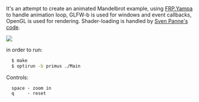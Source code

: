 It's an attempt to create an animated Mandelbrot example, using [FRP.Yampa](https://github.com/ivanperez-keera/Yampa) to handle animation loop,  GLFW-b is used for windows and event callbacks, OpenGL is used for rendering.
Shader-loading is handled by [Sven Panne's code](https://github.com/haskell-opengl/GLUT/blob/master/examples/RedBook8/common/LoadShaders.hs).

![](https://raw.github.com/madjestic/Haskell-OpenGL-Tutorial/master/Mandelbrot-FRP-io-sdl2/output.png)

in order to run: 

```bash
  $ make
  $ optirun -b primus ./Main
```

Controls:
```
  space - zoom in
  q     - reset
```